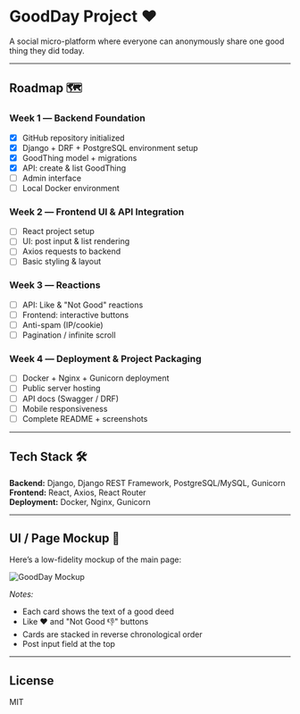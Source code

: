 # GoodDay Project ❤️

A social micro-platform where everyone can anonymously share one good thing they did today.

---

## Roadmap 🗺️

### Week 1 ― Backend Foundation
- [x] GitHub repository initialized
- [x] Django + DRF + PostgreSQL environment setup
- [x] GoodThing model + migrations
- [x] API: create & list GoodThing 
- [ ] Admin interface
- [ ] Local Docker environment

### Week 2 ― Frontend UI & API Integration
- [ ] React project setup
- [ ] UI: post input & list rendering
- [ ] Axios requests to backend
- [ ] Basic styling & layout

### Week 3 ― Reactions
- [ ] API: Like & "Not Good" reactions
- [ ] Frontend: interactive buttons
- [ ] Anti-spam (IP/cookie)
- [ ] Pagination / infinite scroll

### Week 4 ― Deployment & Project Packaging
- [ ] Docker + Nginx + Gunicorn deployment
- [ ] Public server hosting
- [ ] API docs (Swagger / DRF)
- [ ] Mobile responsiveness
- [ ] Complete README + screenshots

---

## Tech Stack 🛠️

**Backend:** Django, Django REST Framework, PostgreSQL/MySQL, Gunicorn  
**Frontend:** React, Axios, React Router  
**Deployment:** Docker, Nginx, Gunicorn  

---

## UI / Page Mockup 🎨

Here’s a low-fidelity mockup of the main page:

![GoodDay Mockup](https://via.placeholder.com/800x500.png?text=GoodDay+Main+Feed+Mockup)

*Notes:*  
- Each card shows the text of a good deed  
- Like ❤️ and "Not Good 👎" buttons  
- Cards are stacked in reverse chronological order  
- Post input field at the top  

---

## License

MIT
